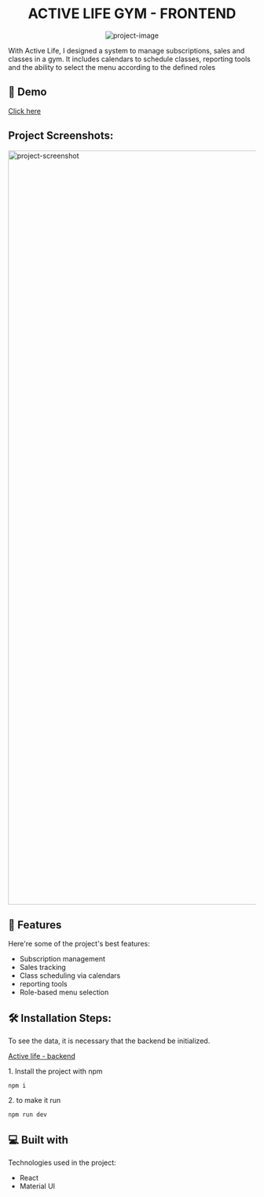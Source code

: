 <h1 align="center" id="title">ACTIVE LIFE GYM - FRONTEND</h1>

<p align="center"><img src="https://socialify.git.ci/Paul1-7/frontend-gym-app/image?font=Raleway&language=1&logo=https%3A%2F%2Fres.cloudinary.com%2Fpaul1-7%2Fimage%2Fupload%2Fv1703887333%2Fportfolio%2Fh6hdciyl1pwxg6ay2w8o.svg&name=1&owner=1&pattern=Circuit%20Board&theme=Light" alt="project-image"></p>

<p id="description">With Active Life, I designed a system to manage subscriptions, sales and classes in a gym. It includes calendars to schedule classes, reporting tools and the ability to select the menu according to the defined roles</p>

<h2>🚀 Demo</h2>

[Click here](https://gym-app-one-rho.vercel.app/)

<h2>Project Screenshots:</h2>

<img src="https://res.cloudinary.com/paul1-7/image/upload/v1703887741/portfolio/yagbqe1jamszgmffrawn.webp" alt="project-screenshot" width="1536" >

  
  
<h2>🧐 Features</h2>

Here're some of the project's best features:

* Subscription management
* Sales tracking
* Class scheduling via calendars
* reporting tools
* Role-based menu selection

<h2>🛠️ Installation Steps:</h2>
To see the data, it is necessary that the backend be initialized. 

[Active life - backend](https://github.com/Paul1-7/backend-gym-app) 
<p>1. Install the project with npm</p>

```
npm i
```

<p>2. to make it run</p>

```
npm run dev
```

  
  
<h2>💻 Built with</h2>

Technologies used in the project:

*   React
*   Material UI

